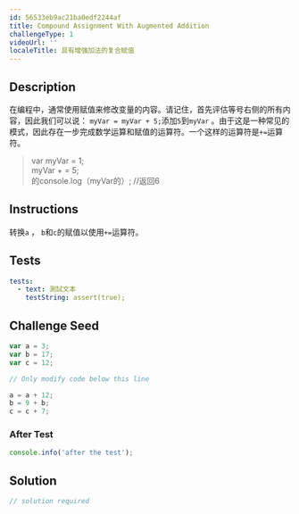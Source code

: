 ```yaml
---
id: 56533eb9ac21ba0edf2244af
title: Compound Assignment With Augmented Addition
challengeType: 1
videoUrl: ''
localeTitle: 具有增强加法的复合赋值
---
```


## Description
<section id="description">在编程中，通常使用赋值来修改变量的内容。请记住，首先评估等号右侧的所有内容，因此我们可以说： <code>myVar = myVar + 5;</code>添加<code>5</code>到<code>myVar</code> 。由于这是一种常见的模式，因此存在一步完成数学运算和赋值的运算符。一个这样的运算符是<code>+=</code>运算符。 <blockquote> var myVar = 1; <br> myVar + = 5; <br>的console.log（myVar的）; //返回6 </blockquote></section>

## Instructions
<section id="instructions">转换<code>a</code> ， <code>b</code>和<code>c</code>的赋值以使用<code>+=</code>运算符。 </section>

## Tests
<section id='tests'>

```yml
tests:
  - text: 測試文本
    testString: assert(true);

```

</section>

## Challenge Seed
<section id='challengeSeed'>

<div id='js-seed'>

```js
var a = 3;
var b = 17;
var c = 12;

// Only modify code below this line

a = a + 12;
b = 9 + b;
c = c + 7;

```

</div>


### After Test
<div id='js-teardown'>

```js
console.info('after the test');
```

</div>

</section>

## Solution
<section id='solution'>

```js
// solution required
```
</section>
